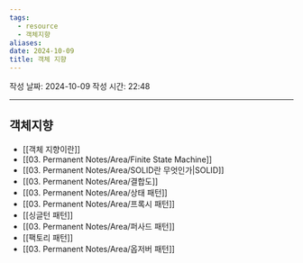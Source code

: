 ```yaml
---
tags:
  - resource
  - 객체지향
aliases: 
date: 2024-10-09
title: 객체 지향
---
```


작성 날짜: 2024-10-09
작성 시간: 22:48

---

## 객체지향
- [[객체 지향이란]]
- [[03. Permanent Notes/Area/Finite State Machine]]
- [[03. Permanent Notes/Area/SOLID란 무엇인가|SOLID]]
- [[03. Permanent Notes/Area/결합도]]
- [[03. Permanent Notes/Area/상태 패턴]]
- [[03. Permanent Notes/Area/프록시 패턴]]
- [[싱글턴 패턴]]
- [[03. Permanent Notes/Area/퍼사드 패턴]]
- [[팩토리 패턴]]
- [[03. Permanent Notes/Area/옵저버 패턴]]